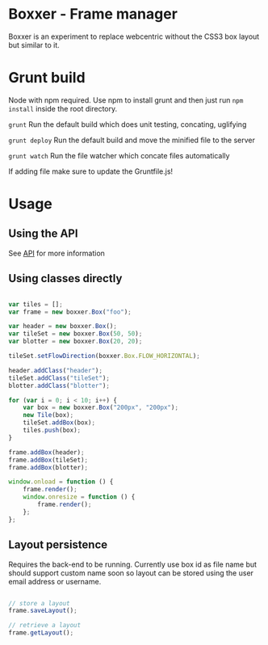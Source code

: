 Boxxer - Frame manager
=======================

Boxxer is an experiment to replace webcentric without the CSS3 box layout but similar to it.

# Grunt build

Node with npm required. Use npm to install grunt and then just run ```npm install``` inside the root directory.

```grunt``` Run the default build which does unit testing, concating, uglifying

```grunt deploy``` Run the default build and move the minified file to the server

```grunt watch``` Run the file watcher which concate files automatically

If adding file make sure to update the Gruntfile.js!

# Usage

## Using the API

See [API](https://github.com/caplin/boxxer/wiki/API "View API on wiki") for more information

## Using classes directly

```javascript

var tiles = [];
var frame = new boxxer.Box("foo");

var header = new boxxer.Box();
var tileSet = new boxxer.Box(50, 50);
var blotter = new boxxer.Box(20, 20);

tileSet.setFlowDirection(boxxer.Box.FLOW_HORIZONTAL);

header.addClass("header");
tileSet.addClass("tileSet");
blotter.addClass("blotter");

for (var i = 0; i < 10; i++) {
    var box = new boxxer.Box("200px", "200px");
    new Tile(box);
    tileSet.addBox(box);
    tiles.push(box);
}

frame.addBox(header);
frame.addBox(tileSet);
frame.addBox(blotter);

window.onload = function () {
    frame.render();
    window.onresize = function () {
        frame.render();
    };
};

```

## Layout persistence

Requires the back-end to be running. Currently use box id as file name but should support custom name soon
so layout can be stored using the user email address or username.

```javascript

// store a layout
frame.saveLayout();

// retrieve a layout
frame.getLayout();

```